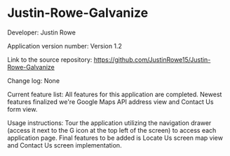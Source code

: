 Justin-Rowe-Galvanize
=====================
Developer: Justin Rowe

Application version number: Version 1.2

Link to the source repository: https://github.com/JustinRowe15/Justin-Rowe-Galvanize

Change log: None

Current feature list: All features for this application are completed.  Newest features finalized we're Google Maps API address view and Contact Us form view.

Usage instructions: Tour the application utilizing the navigation drawer (access it next to the G icon at the top left of the screen) to access each application page. Final features to be added is Locate Us screen map view and Contact Us screen implementation.

